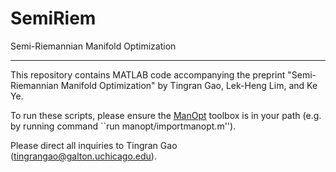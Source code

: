 # SemiRiem
Semi-Riemannian Manifold Optimization

------

This repository contains MATLAB code accompanying the preprint "Semi-Riemannian Manifold Optimization" by Tingran Gao, Lek-Heng Lim, and Ke Ye.

To run these scripts, please ensure the [ManOpt](https://www.manopt.org/) toolbox is in your path (e.g. by running command ``run manopt/importmanopt.m'').

Please direct all inquiries to Tingran Gao (tingrangao@galton.uchicago.edu).
